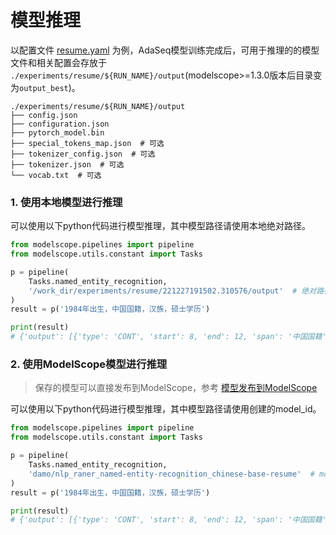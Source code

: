 # 模型推理

以配置文件 [resume.yaml](../../examples/bert_crf/configs/resume.yaml) 为例，AdaSeq模型训练完成后，可用于推理的的模型文件和相关配置会存放于 `./experiments/resume/${RUN_NAME}/output`(modelscope>=1.3.0版本后目录变为`output_best`)。

```
./experiments/resume/${RUN_NAME}/output
├── config.json
├── configuration.json
├── pytorch_model.bin
├── special_tokens_map.json  # 可选
├── tokenizer_config.json  # 可选
├── tokenizer.json  # 可选
└── vocab.txt  # 可选
```

### 1. 使用本地模型进行推理

可以使用以下python代码进行模型推理，其中模型路径请使用本地绝对路径。
```python
from modelscope.pipelines import pipeline
from modelscope.utils.constant import Tasks

p = pipeline(
    Tasks.named_entity_recognition,
    '/work_dir/experiments/resume/221227191502.310576/output'  # 绝对路径
)
result = p('1984年出生，中国国籍，汉族，硕士学历')

print(result)
# {'output': [{'type': 'CONT', 'start': 8, 'end': 12, 'span': '中国国籍'}, {'type': 'RACE', 'start': 13, 'end': 15, 'span': '汉族'}, {'type': 'EDU', 'start': 16, 'end': 20, 'span': '硕士学历'}]}
```

### 2. 使用ModelScope模型进行推理

> 保存的模型可以直接发布到ModelScope，参考 [模型发布到ModelScope](./uploading_to_modelscope_zh.md)

可以使用以下python代码进行模型推理，其中模型路径请使用创建的model_id。

```python
from modelscope.pipelines import pipeline
from modelscope.utils.constant import Tasks

p = pipeline(
    Tasks.named_entity_recognition,
    'damo/nlp_raner_named-entity-recognition_chinese-base-resume'  # model_id
)
result = p('1984年出生，中国国籍，汉族，硕士学历')

print(result)
# {'output': [{'type': 'CONT', 'start': 8, 'end': 12, 'span': '中国国籍'}, {'type': 'RACE', 'start': 13, 'end': 15, 'span': '汉族'}, {'type': 'EDU', 'start': 16, 'end': 20, 'span': '硕士学历'}]}
```
